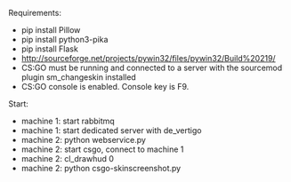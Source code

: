 Requirements:
- pip install Pillow
- pip install python3-pika
- pip install Flask
- http://sourceforge.net/projects/pywin32/files/pywin32/Build%20219/
- CS:GO must be running and connected to a server with the sourcemod plugin sm_changeskin installed
- CS:GO console is enabled. Console key is F9.

Start:
- machine 1: start rabbitmq
- machine 1: start dedicated server with de_vertigo
- machine 2: python webservice.py
- machine 2: start csgo, connect to machine 1
- machine 2: cl_drawhud 0
- machine 2: python csgo-skinscreenshot.py
